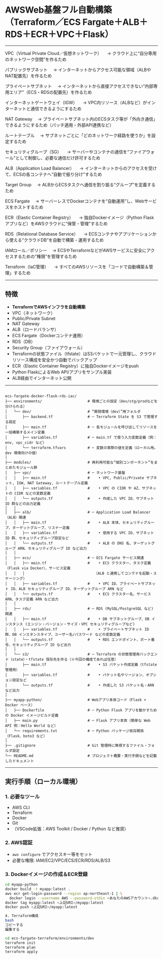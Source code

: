 # AWSWeb基盤フル自動構築（Terraform／ECS Fargate＋ALB＋RDS＋ECR＋VPC＋Flask）

---

VPC（Virtual Private Cloud／仮想ネットワーク）
　→ クラウド上に“自分専用のネットワーク空間”を作るため

パブリックサブネット
　→ インターネットからアクセス可能な領域（ALBやNAT配置先）を作るため

プライベートサブネット
　→ インターネットから直接アクセスできない“内部専用エリア”（ECS・RDSの配置先）を作るため

インターネットゲートウェイ（IGW）
　→ VPC内リソース（ALBなど）がインターネットと通信できるようにするため

NAT Gateway
　→ プライベートサブネット内のECSタスク等が「外向き通信」できるようにするため（パッチ適用・外部API連携など）

ルートテーブル
　→ サブネットごとに「どのネットワーク経路を使うか」を設定するため

セキュリティグループ（SG）
　→ サーバーやコンテナの通信を“ファイアウォール”として制御し、必要な通信だけ許可するため

ALB（Application Load Balancer）
　→ インターネットからのアクセスを受けて、ECSの各コンテナへ“自動で振り分け”するため

Target Group
　→ ALBからECSタスクへ通信を割り振る“グループ”を定義するため

ECS Fargate
　→ サーバーレスでDockerコンテナを“自動運用”し、Webサービスをホストするため

ECR（Elastic Container Registry）
　→ 独自Dockerイメージ（Python Flaskアプリなど）をAWSクラウドに“保管・管理”するため

RDS（Relational Database Service）
　→ ECSコンテナやアプリケーションから使える“クラウドDB”を自動で構築・運用するため

IAMロール／ポリシー
　→ ECSやTerraformなどがAWSサービスに安全にアクセスするための“権限”を管理するため

Terraform（IaC管理）
　→ すべてのAWSリソースを「コードで自動構築＆管理」するため


---

## 特徴

- **TerraformでAWSインフラを自動構築**
- VPC（ネットワーク）
- Public/Private Subnet
- NAT Gateway
- ALB（ロードバランサ）
- ECS Fargate（Dockerコンテナ運用）
- RDS（DB）
- Security Group（ファイアウォール）
- Terraformの状態ファイル（tfstate）はS3バケットで一元管理し、クラウドリソース構成を安全かつ自動でバックアップ
- ECR（Elastic Container Registry）に独自Dockerイメージをpush
- Python FlaskによるWeb API/アプリをサンプル実装
- ALB経由でインターネット公開


---

```## ディレクトリ構成

ecs-fargate-docker-flask-rds-iac/
├── environments/                     # 環境ごとの設定（dev/stg/prodなどを分けられる）
│   └── dev/                          # “開発環境（dev）”用フォルダ
│       ├── backend.tf                # ─ Terraform State を S3 で管理する設定
│       ├── main.tf                   # ─ 各モジュールを呼び出してリソースを一括構築するメイン定義
│       ├── variables.tf              # ─ main.tf で使う入力変数定義（例：env, vpc_cidr など）
│       └── terraform.tfvars          # ─ 変数の実際の値を定義（ローカル用。dev 環境向けの値）
│
├── modules/                          # 再利用可能な“個別コンポーネント”をまとめたモジュール群
│   ├── vpc/                          # ─ ネットワーク基盤
│   │   ├── main.tf                   #    • VPC, Public/Private サブネット, IGW, NAT Gateway, ルートテーブル定義
│   │   ├── variables.tf              #    • VPC の CIDR や AZ、サブネットの CIDR などの変数定義
│   │   └── outputs.tf                #    • 作成した VPC ID、サブネット ID 群などの出力定義
│   │
│   ├── alb/                          # ─ Application Load Balancer（ALB）関連
│   │   ├── main.tf                   #    • ALB 本体、セキュリティグループ、ターゲットグループ、リスナー定義
│   │   ├── variables.tf              #    • 使用する VPC ID、サブネット ID 群、セキュリティグループ設定など
│   │   └── outputs.tf                #    • ALB の DNS 名、ターゲットグループ ARN、セキュリティグループ ID など出力
│   │
│   ├── ecs/                          # ─ ECS Fargate サービス関連
│   │   ├── main.tf                   #    • ECS クラスター、タスク定義（Flask via Docker）、サービス定義
│   │   │                                （ALB と連携してコンテナを起動・スケーリング）
│   │   ├── variables.tf              #    • VPC ID、プライベートサブネット ID、ALB セキュリティグループ ID、ターゲットグループ ARN など
│   │   └── outputs.tf                #    • ECS クラスター名、サービス ARN、タスク定義 ARN など出力
│   │
│   ├── rds/                          # ─ RDS (MySQL/PostgreSQL など) 関連
│   │   ├── main.tf                   #    • DB サブネットグループ、DB インスタンス (エンジン・バージョン・サイズ・VPC セキュリティグループなど)
│   │   ├── variables.tf              #    • プライベートサブネット ID 群、DB インスタンスタイプ、ユーザー名/パスワード などの変数定義
│   │   └── outputs.tf                #    • RDS エンドポイント、ポート番号、セキュリティグループ ID など出力
│   │
│   └── s3/                           # ─ Terraform の状態管理用バックエンド（state）・tfstate 保存先を作る（※今回の構成であれば任意）
│       ├── main.tf                   #    • S3 バケット作成定義（tfstate 管理用）
│       ├── variables.tf              #    • バケット名やリージョン、オプション設定など
│       └── outputs.tf                #    • 作成した S3 バケット名・ARN など出力
│
├── myapp-python/                     # Webアプリ本体コード（Flask + Docker ベース）
│   ├── Dockerfile                    # ─ Python Flask アプリを動かすための Docker イメージビルド定義
│   ├── main.py                       # ─ Flask アプリ本体（簡単な Web API 例：Hello World など）
│   └── requirements.txt              # ─ Python パッケージ依存関係（Flask、boto3 など）
│
├── .gitignore                        # Git 管理時に無視するファイル・フォルダ設定
└── README.md                         # プロジェクト概要・実行手順などを記載したドキュメント
```


---

## 実行手順（ローカル環境）

### 1. 必要なツール

- AWS CLI
- Terraform
- Docker
- Git
- （VSCode拡張：AWS Toolkit / Docker / Python など推奨）

### 2. AWS認証

- `aws configure` でアクセスキー等をセット
- 必要な権限: IAM/EC2/VPC/ECS/ECR/RDS/ALB/S3

### 3. Dockerイメージの作成＆ECR登録

```bash
cd myapp-python
docker build -t myapp:latest .
aws ecr get-login-password --region ap-northeast-1 | \
  docker login --username AWS --password-stdin <あなたのAWSアカウント>.dkr.ecr.ap-northeast-1.amazonaws.com
docker tag myapp:latest <上記URI>/myapp:latest
docker push <上記URI>/myapp:latest

4. Terraform構成
bash
コピーする
編集する

cd ecs-fargate-terraform/environments/dev
terraform init
terraform plan
terraform apply

